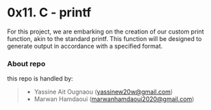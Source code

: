 # 0x11. C - printf

For this project, we are embarking on the creation of our custom print function, akin to the standard printf. This function will be designed to generate output in accordance with a specified format.

### About repo

this repo is handled by:

> - Yassine Ait Ougnaou (yassinew20w@gmail.com)
> - Marwan Hamdaoui (marwanhamdaoui2020@gmail.com)
